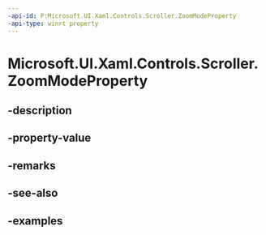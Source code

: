 ```yaml
---
-api-id: P:Microsoft.UI.Xaml.Controls.Scroller.ZoomModeProperty
-api-type: winrt property
---
```


<!-- Property syntax.
public DependencyProperty ZoomModeProperty { get; }
-->

# Microsoft.UI.Xaml.Controls.Scroller.ZoomModeProperty

## -description

## -property-value

## -remarks

## -see-also

## -examples

